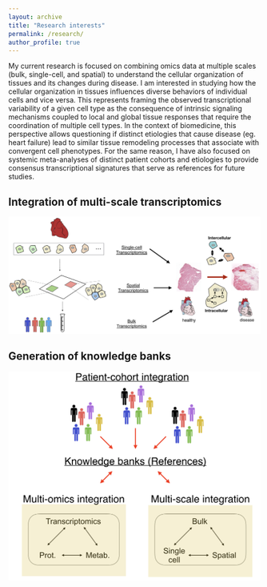 ```yaml
---
layout: archive
title: "Research interests"
permalink: /research/
author_profile: true
---
```


My current research is focused on combining omics data at multiple scales (bulk, single-cell, and spatial) to understand the cellular organization of tissues and its changes during disease. I am interested in studying how the cellular organization in tissues influences diverse behaviors of individual cells and vice versa. This represents framing the observed transcriptional variability of a given cell type as the consequence of intrinsic signaling mechanisms coupled to local and global tissue responses that require the coordination of multiple cell types. In the context of biomedicine, this perspective allows questioning if distinct etiologies that cause disease (eg. heart failure) lead to similar tissue remodeling processes that associate with convergent cell phenotypes. For the same reason, I have also focused on systemic meta-analyses of distinct patient cohorts and etiologies to provide consensus transcriptional signatures that serve as references for future studies.

## Integration of multi-scale transcriptomics

![Multi-scale transcriptomics](/images/multiscale.png)

## Generation of knowledge banks

![Knowledge Banks](/images/meta.png)







 
